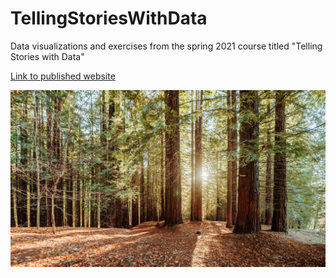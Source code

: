 # TellingStoriesWithData
Data visualizations and exercises from the spring 2021 course titled "Telling Stories with Data"

[Link to published website](https://ejreece.github.io/TellingStoriesWithData/)

![California Redwoods](redwoods.jpg)
